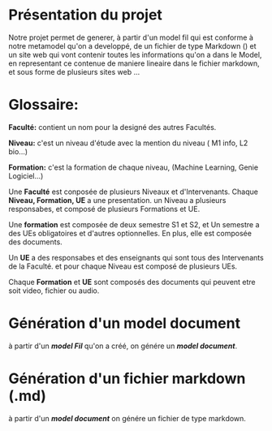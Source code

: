 # Présentation du projet

Notre projet permet de generer, à partir d'un model fil qui est conforme à notre metamodel qu'on a developpé, de 
un fichier de type Markdown () et un site web qui vont contenir toutes les informations qu'on a dans le Model, en representant ce contenue de maniere lineaire dans le fichier markdown, et sous forme de plusieurs sites web ...

# Glossaire:

**Faculté:** contient un nom pour la designé des autres Facultés.

**Niveau:** c'est un niveau d'étude avec la mention du niveau ( M1 info, L2 bio...)

**Formation:** c'est la formation de chaque niveau, (Machine Learning, Genie Logiciel...)

Une **Faculté** est conposée de plusieurs Niveaux et d'Intervenants. Chaque **Niveau, Formation, UE** a une presentation. un Niveau a plusieurs responsabes, et composé de plusieurs Formations et UE.

Une **formation** est composée de deux semestre S1 et S2, et Un semestre a des UEs obligatoires et d'autres optionnelles. En plus, elle est composée des documents.

Un **UE** a des responsabes et des enseignants qui sont tous des Intervenants de la Faculté. et pour chaque Niveau est composé de plusieurs UEs.

Chaque **Formation** et **UE** sont composés des documents qui peuvent etre soit video, fichier ou audio.

# Génération d'un model document 

à partir d'un **_model Fil_** qu'on a créé, on génére un **_model document_**.

# Génération d'un fichier markdown (.md)

à partir d'un **_model document_** on génére un fichier de type markdown.
